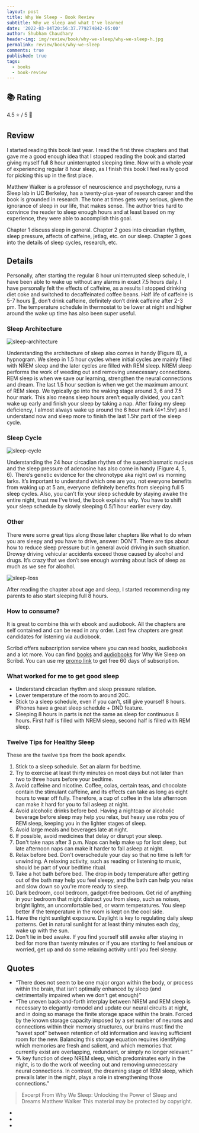 ```yaml
---
layout: post
title: Why We Sleep - Book Review
subtitle: Why we sleep and what I've learned
date: '2022-03-04T20:56:37.779274842-05:00'
author: Shubham Chaudhary
header-img: img/review/book/why-we-sleep/why-we-sleep-h.jpg
permalink: review/book/why-we-sleep
comments: true
published: true
tags:
  - books
  - book-review
---
```


## 📚 Rating
4.5 ⭐ / 5 🌟

## Review
I started reading this book last year. I read the first three chapters and that gave me a good enough idea that I stopped reading the book and started giving myself full 8 hour uninterrupted sleeping time. Now with a whole year of experiencing regular 8 hour sleep, as I finish this book I feel really good for picking this up in the first place.

Matthew Walker is a professor of neuroscience and psychology, runs a Sleep lab in UC Berkeley, has a twenty-plus-year of research career and the book is grounded in research. The tone at times gets very serious, given the ignorance of sleep in our life, that makes sense. The author tries hard to convince the reader to sleep enough hours and at least based on my experience, they were able to accomplish this goal.

Chapter 1 discuss sleep in general. Chapter 2 goes into circadian rhythm, sleep pressure, affects of caffeine, jetlag, etc. on our sleep. Chapter 3 goes into the details of sleep cycles, research, etc.

## Details
Personally, after starting the regular 8 hour uninterrupted sleep schedule, I have been able to wake up without any alarms in exact 7.5 hours daily. I have personally felt the effects of caffeine, as a results I stopped drinking diet coke and switched to decaffeinated coffee beans. Half life of caffeine is 5-7 hours 🤯, don’t drink caffeine, definitely don’t drink caffeine after 2-3 pm. The temperature schedule in thermostat to be lower at night and higher around the wake up time has also been super useful.

### Sleep Architecture

![sleep-architecture]({{site.baseurl}}/img/review/book/why-we-sleep/sleep-architecture.jpg)

Understanding the architecture of sleep also comes in handy (Figure 8), a hypnogram. We sleep in 1.5 hour cycles where initial cycles are mainly filled with NREM sleep and the later cycles are filled with REM sleep. NREM sleep performs the work of weeding out and removing unnecessary connections. REM sleep is when we save our learning, strengthen the neural connections and dream. The last 1.5 hour section is when we get the maximum amount of REM sleep. We typically go into the waking stage around 3, 6 and 7.5 hour mark. This also means sleep hours aren’t equally divided, you can’t wake up early and finish your sleep by taking a nap. After fixing my sleep deficiency, I almost always wake up around the 6 hour mark (4*1.5hr) and I understand now and sleep more to finish the last 1.5hr part of the sleep cycle.

### Sleep Cycle

![sleep-cycle]({{site.baseurl}}/img/review/book/why-we-sleep/sleep-cycle.jpg)

Understanding the 24 hour circadian rhythm of the superchiasmatic nucleus and the sleep pressure of adenosine has also come in handy (Figure 4, 5, 6).
There’s genetic evidence for the chronotype aka night owl vs morning larks.
It’s important to understand which one are you, not everyone benefits from waking up at 5 am, everyone definitely benefits from sleeping full 5 sleep cycles.
Also, you can’t fix your sleep schedule by staying awake the entire night, trust me I’ve tried, the book explains why.
You have to shift your sleep schedule by slowly sleeping 0.5/1 hour earlier every day.

### Other

There were some great tips along those later chapters like what to do when you are sleepy and you have to drive, answer: DON’T.
There are tips about how to reduce sleep pressure but in general avoid driving in such situation.
Drowsy driving vehicular accidents exceed those caused by alcohol and drugs. It’s crazy that we don’t see enough warning about lack of sleep as much as we see for alcohol.

![sleep-loss]({{site.baseurl}}/img/review/book/why-we-sleep/sleep-loss.jpg)

After reading the chapter about age and sleep, I started recommending my parents to also start sleeping full 8 hours.

### How to consume?

It is great to combine this with ebook and audiobook.
All the chapters are self contained and can be read in any order.
Last few chapters are great candidates for listening via audiobook.

Scribd offers subscription service where you can read books, audiobooks and a lot more.
You can find [books][sleep-book] and [audiobooks][sleep-audiobook] for Why We Sleep on Scribd.
You can use my [promo link][scribd-promo] to get free 60 days of subscription.

### What worked for me to get good sleep
* Understand circadian rhythm and sleep pressure relation.
* Lower temperature of the room to around 20C.
* Stick to a sleep schedule, even if you can’t, still give yourself 8 hours. iPhones have a great sleep schedule + DND feature.
* Sleeping 8 hours in parts is not the same as sleep for continuous 8 hours. First half is filled with NREM sleep, second half is filled with REM sleep.

### Twelve Tips for Healthy Sleep
These are the twelve tips from the book apendix.

1. Stick to a sleep schedule. Set an alarm for bedtime.
2. Try to exercise at least thirty minutes on most days but not later than two to three hours before your bedtime.
3. Avoid caffeine and nicotine. Coffee, colas, certain teas,
and chocolate contain the stimulant caffeine, and its
effects can take as long as eight hours to wear off fully.
Therefore, a cup of coffee in the late afternoon can make
it hard for you to fall asleep at night.
4. Avoid alcoholic drinks before bed. Having a nightcap or
alcoholic beverage before sleep may help you relax, but
heavy use robs you of REM sleep, keeping you in the
lighter stages of sleep.
5. Avoid large meals and beverages late at night.
6. If possible, avoid medicines that delay or disrupt your sleep.
7. Don't take naps after 3 p.m. Naps can help make up for
lost sleep, but late afternoon naps can make it harder to
fall asleep at night.
8. Relax before bed. Don't overschedule your day so that no
time is left for unwinding. A relaxing activity, such as
reading or listening to music, should be part of your
bedtime ritual.
9. Take a hot bath before bed. The drop in body
temperature after getting out of the bath may help you
feel sleepy, and the bath can help you relax and slow
down so you're more ready to sleep.
10. Dark bedroom, cool bedroom, gadget-free bedroom. Get
rid of anything in your bedroom that might distract you
from sleep, such as noises, bright lights, an
uncomfortable bed, or warm temperatures. You sleep
better if the temperature in the room is kept on the cool
side.
11. Have the right sunlight exposure.
Daylight is key to regulating daily sleep patterns.
Get in natural sunlight for at least thirty minutes each day, wake up with the sun.
12. Don't lie in bed awake. If you find yourself still awake after
staying in bed for more than twenty minutes or if you are
starting to feel anxious or worried, get up and do some
relaxing activity until you feel sleepy.

## Quotes
* “There does not seem to be one major organ within the body, or process within the brain, that isn’t optimally enhanced by sleep (and detrimentally impaired when we don’t get enough)”
* “The uneven back-and-forth interplay between NREM and REM sleep is necessary to elegantly remodel and update our neural circuits at night, and in doing so manage the finite storage space within the brain. Forced by the known storage capacity imposed by a set number of neurons and connections within their memory structures, our brains must find the “sweet spot” between retention of old information and leaving sufficient room for the new. Balancing this storage equation requires identifying which memories are fresh and salient, and which memories that currently exist are overlapping, redundant, or simply no longer relevant.”
* “A key function of deep NREM sleep, which predominates early in the night, is to do the work of weeding out and removing unnecessary neural connections. In contrast, the dreaming stage of REM sleep, which prevails later in the night, plays a role in strengthening those connections.”

> Excerpt From
> Why We Sleep: Unlocking the Power of Sleep and Dreams
> Matthew Walker
> This material may be protected by copyright.

- [sleep-book]: https://www.scribd.com/book/359457264/Why-We-Sleep-Unlocking-the-Power-of-Sleep-and-Dreams
- [sleep-audiobook]: https://www.scribd.com/audiobook/360543909/Why-We-Sleep-Unlocking-the-Power-of-Sleep-and-Dreams
- [scribd-promo]: https://www.scribd.com/g/6s7m7u
